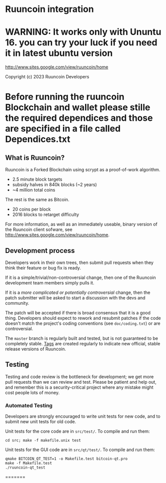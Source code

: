 Ruuncoin integration
====================

WARNING: It works only with Ununtu 16. you can try your luck if you need it in latest ubuntu version
====================================================================================================

http://www.sites.google.com/view/ruuncoin/home

Copyright (c) 2023 Ruuncoin Developers

Before running the ruuncoin Blockchain and wallet please stille the required dependices and those are specified in a file called Dependices.txt
================================================================================================================================================

What is Ruuncoin?
----------------

Ruuncoin is a Forked Blockchain using scrypt as a proof-of-work algorithm.
 - 2.5 minute block targets
 - subsidy halves in 840k blocks (~2 years)
 - ~4 million total coins

The rest is the same as Bitcoin.
 - 20 coins per block
 - 2016 blocks to retarget difficulty

For more information, as well as an immediately useable, binary version of
the Ruuncoin client sofware, see http://www.sites.google.com/view/ruuncoin/home.


Development process
-------------------

Developers work in their own trees, then submit pull requests when they think
their feature or bug fix is ready.

If it is a simple/trivial/non-controversial change, then one of the Ruuncoin
development team members simply pulls it.

If it is a *more complicated or potentially controversial* change, then the patch
submitter will be asked to start a discussion with the devs and community.

The patch will be accepted if there is broad consensus that it is a good thing.
Developers should expect to rework and resubmit patches if the code doesn't
match the project's coding conventions (see `doc/coding.txt`) or are
controversial.

The `master` branch is regularly built and tested, but is not guaranteed to be
completely stable. [Tags](https://github.com/ruuncoin-project/ruuncoin/tags) are created
regularly to indicate new official, stable release versions of Ruuncoin.

Testing
-------

Testing and code review is the bottleneck for development; we get more pull
requests than we can review and test. Please be patient and help out, and
remember this is a security-critical project where any mistake might cost people
lots of money.

### Automated Testing

Developers are strongly encouraged to write unit tests for new code, and to
submit new unit tests for old code.

Unit tests for the core code are in `src/test/`. To compile and run them:

    cd src; make -f makefile.unix test

Unit tests for the GUI code are in `src/qt/test/`. To compile and run them:

    qmake BITCOIN_QT_TEST=1 -o Makefile.test bitcoin-qt.pro
    make -f Makefile.test
    ./ruuncoin-qt_test

=======
